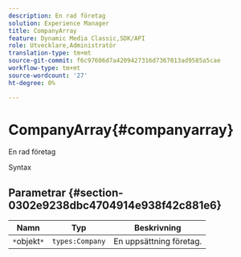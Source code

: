 ```yaml
---
description: En rad företag
solution: Experience Manager
title: CompanyArray
feature: Dynamic Media Classic,SDK/API
role: Utvecklare,Administratör
translation-type: tm+mt
source-git-commit: f6c97606d7a4209427316d7367013ad9585a5cae
workflow-type: tm+mt
source-wordcount: '27'
ht-degree: 0%

---
```



# CompanyArray{#companyarray}

En rad företag

Syntax

## Parametrar {#section-0302e9238dbc4704914e938f42c881e6}

| Namn | Typ | Beskrivning |
|---|---|---|
| `*`objekt`*` | `types:Company` | En uppsättning företag. |

